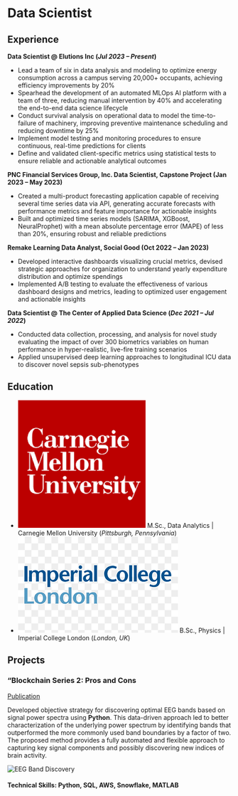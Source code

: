 # Data Scientist


## Experience
**Data Scientist @ Elutions Inc (_Jul 2023 – Present_)**
- Lead a team of six in data analysis and modeling to optimize energy consumption across a campus serving
20,000+ occupants, achieving efficiency improvements by 20%
- Spearhead the development of an automated MLOps AI platform with a team of three, reducing manual
intervention by 40% and accelerating the end-to-end data science lifecycle
- Conduct survival analysis on operational data to model the time-to-failure of machinery, improving preventive
maintenance scheduling and reducing downtime by 25%
- Implement model testing and monitoring procedures to ensure continuous, real-time predictions for clients
- Define and validated client-specific metrics using statistical tests to ensure reliable and actionable analytical outcomes

**PNC Financial Services Group, Inc. Data Scientist, Capstone Project (Jan 2023 – May 2023)**
- Created a multi-product forecasting application capable of receiving several time series data via API,
generating accurate forecasts with performance metrics and feature importance for actionable insights
- Built and optimized time series models (SARIMA, XGBoost, NeuralProphet) with a mean absolute
percentage error (MAPE) of less than 20%, ensuring robust and reliable predictions

**Remake Learning Data Analyst, Social Good (Oct 2022 – Jan 2023)**
- Developed interactive dashboards visualizing crucial metrics, devised strategic approaches for organization to understand yearly expenditure distribution and optimize spendings
- Implemented A/B testing to evaluate the effectiveness of various dashboard designs and metrics, leading to
optimized user engagement and actionable insights

**Data Scientist @ The Center of Applied Data Science (_Dec 2021 – Jul 2022_)**
- Conducted data collection, processing, and analysis for novel study evaluating the impact of over 300 biometrics variables on human performance in hyper-realistic, live-fire training scenarios
- Applied unsupervised deep learning approaches to longitudinal ICU data to discover novel sepsis sub-phenotypes

## Education						       		
- ![CMU](/assets/img/CMU_logo.png) M.Sc., Data Analytics	| Carnegie Mellon University (_Pittsburgh, Pennsylvania_)	 			        		
- ![Imperial](/assets/img/imperial_college_logo.png) B.Sc., Physics | Imperial College London (_London, UK_)

## Projects
### “Blockchain Series 2: Pros and Cons
[Publication](https://www.myfint.org/post/blockchain-series-2-pros-and-cons)

Developed objective strategy for discovering optimal EEG bands based on signal power spectra using **Python**. This data-driven approach led to better characterization of the underlying power spectrum by identifying bands that outperformed the more commonly used band boundaries by a factor of two. The proposed method provides a fully automated and flexible approach to capturing key signal components and possibly discovering new indices of brain activity.

![EEG Band Discovery](/assets/img/eeg_band_discovery.jpeg)

#### Technical Skills: Python, SQL, AWS, Snowflake, MATLAB
